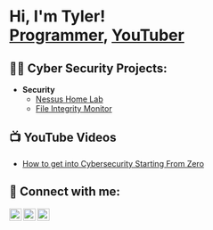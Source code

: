 <h1>Hi, I'm Tyler! <br/><a href="https://github.com/tbarron1996">Programmer</a>, <a href="https://www.youtube.com/channel/UC2Wqkf-uDOizVb-6_Hl04BA/featured">YouTuber</a></h1>

<h2>👨‍💻 Cyber Security Projects:</h2>

- <b>Security</b>
  - [Nessus Home Lab](https://github.com/tbarron1996/NessusHomeLab)
  - [File Integrity Monitor](https://github.com/tbarron1996/FIM)

<h2>📺 YouTube Videos</h2>

- [How to get into Cybersecurity Starting From Zero](https://www.youtube.com/watch?v=a83ASGn_V_s)

<h2> 🤳 Connect with me:</h2>

[<img align="left" alt="TylerBarron | YouTube" width="22px" src="https://cdn.jsdelivr.net/npm/simple-icons@v3/icons/youtube.svg" />][youtube]
[<img align="left" alt="JoshMadakor | LinkedIn" width="22px" src="https://cdn.jsdelivr.net/npm/simple-icons@v3/icons/linkedin.svg" />][linkedin]
[<img align="left" alt="JoshMadakor | Instagram" width="22px" src="https://cdn.jsdelivr.net/npm/simple-icons@v3/icons/instagram.svg" />][instagram]

[youtube]: https://www.youtube.com/channel/UC2Wqkf-uDOizVb-6_Hl04BA
[instagram]: https://www.instagram.com/joshmadakor/
[linkedin]: https://linkedin.com/in/joshmadakor
